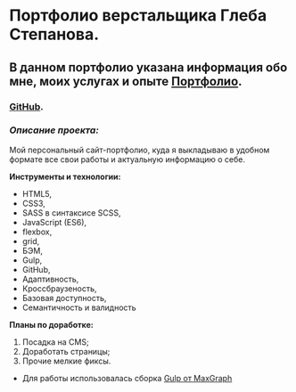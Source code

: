 # Портфолио верстальщика Глеба Степанова.
## В данном портфолио указана информация обо мне, моих услугах и опыте  [Портфолио](https://breadisback.github.io/portfolio/).
### [GitHub](https://github.com/BreadIsBack).

### *Описание проекта:*
Мой персональный сайт-портфолио, куда я выкладываю в удобном формате все свои работы и актуальную информацию о себе.


**Инструменты и технологии:**
* HTML5,
* CSS3,
* SASS в синтаксисе SCSS,
* JavaScript (ES6),
* flexbox,
* grid,
* БЭМ,
* Gulp,
* GitHub,
* Адаптивность,
* Кроссбраузеность,
* Базовая доступность,
* Семантичность и валидность

**Планы по доработке:**
1. Посадка на CMS;
2. Доработать страницы;
3. Прочие мелкие фиксы.


* Для работы использовалась сборка [Gulp от MaxGraph](https://github.com/maxdenaro/gulp-maxgraph)
